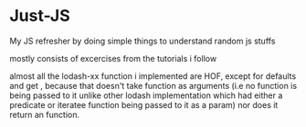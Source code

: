 # Just-JS

My JS refresher by doing simple things to understand random js stuffs

mostly consists of excercises from the tutorials i follow

almost all the lodash-xx function i implemented are HOF, except for defaults and get , because that doesn't take function as arguments (i.e no function is being passed to it unlike other lodash implementation which had either a predicate or iteratee function being passed to it as a param) nor does it return an function.
